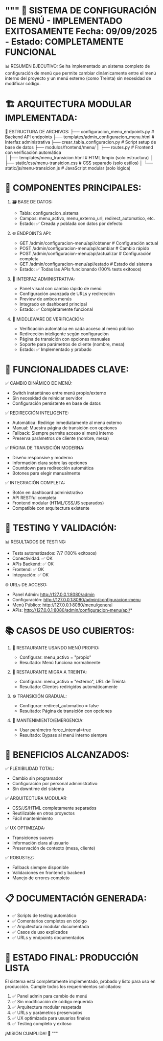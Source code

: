 """
🎉 SISTEMA DE CONFIGURACIÓN DE MENÚ - IMPLEMENTADO EXITOSAMENTE
Fecha: 09/09/2025 - Estado: COMPLETAMENTE FUNCIONAL
================================================================

📊 RESUMEN EJECUTIVO:
Se ha implementado un sistema completo de configuración de menú que permite 
cambiar dinámicamente entre el menú interno del proyecto y un menú externo 
(como Treinta) sin necesidad de modificar código.

🏗️ ARQUITECTURA MODULAR IMPLEMENTADA:
================================================================

📁 ESTRUCTURA DE ARCHIVOS:
├── configuracion_menu_endpoints.py          # Backend API endpoints
├── templates/admin_configuracion_menu.html  # Interfaz administrativa
├── crear_tabla_configuracion.py            # Script setup de base de datos
├── modulos/frontend/menu/
│   ├── routes.py                           # Frontend con verificación automática  
│   ├── templates/menu_transicion.html      # HTML limpio (solo estructura)
│   ├── static/css/menu-transicion.css      # CSS separado (solo estilos)
│   └── static/js/menu-transicion.js        # JavaScript modular (solo lógica)

🔧 COMPONENTES PRINCIPALES:
================================================================

1. 🗃️ BASE DE DATOS:
   - Tabla: configuracion_sistema
   - Campos: menu_activo, menu_externo_url, redirect_automatico, etc.
   - Estado: ✅ Creada y poblada con datos por defecto

2. 🌐 ENDPOINTS API:
   - GET  /admin/configuracion-menu/api/obtener    # Configuración actual
   - POST /admin/configuracion-menu/api/cambiar    # Cambio rápido 
   - POST /admin/configuracion-menu/api/actualizar # Configuración completa
   - GET  /admin/configuracion-menu/api/estado     # Estado del sistema
   - Estado: ✅ Todas las APIs funcionando (100% tests exitosos)

3. 🎨 INTERFAZ ADMINISTRATIVA:
   - Panel visual con cambio rápido de menú
   - Configuración avanzada de URLs y redirección
   - Preview de ambos menús
   - Integrado en dashboard principal
   - Estado: ✅ Completamente funcional

4. 🔄 MIDDLEWARE DE VERIFICACIÓN:
   - Verificación automática en cada acceso al menú público
   - Redirección inteligente según configuración
   - Página de transición con opciones manuales
   - Soporte para parámetros de cliente (nombre, mesa)
   - Estado: ✅ Implementado y probado

🎯 FUNCIONALIDADES CLAVE:
================================================================

✅ CAMBIO DINÁMICO DE MENÚ:
   - Switch instantáneo entre menú propio/externo
   - Sin necesidad de reiniciar servidor
   - Configuración persistente en base de datos

✅ REDIRECCIÓN INTELIGENTE:
   - Automática: Redirige inmediatamente al menú externo
   - Manual: Muestra página de transición con opciones
   - Fallback: Siempre permite acceso al menú interno
   - Preserva parámetros de cliente (nombre, mesa)

✅ PÁGINA DE TRANSICIÓN MODERNA:
   - Diseño responsive y moderno
   - Información clara sobre las opciones
   - Countdown para redirección automática
   - Botones para elegir manualmente

✅ INTEGRACIÓN COMPLETA:
   - Botón en dashboard administrativo
   - API RESTful completa
   - Frontend modular (HTML/CSS/JS separados)
   - Compatible con arquitectura existente

🧪 TESTING Y VALIDACIÓN:
================================================================

📊 RESULTADOS DE TESTING:
   - Tests automatizados: 7/7 (100% exitosos)
   - Conectividad: ✅ OK
   - APIs Backend: ✅ OK  
   - Frontend: ✅ OK
   - Integración: ✅ OK

🌐 URLs DE ACCESO:
   - Panel Admin: http://127.0.0.1:8080/admin
   - Configuración: http://127.0.0.1:8080/admin/configuracion-menu
   - Menú Público: http://127.0.0.1:8080/menu/general
   - APIs: http://127.0.0.1:8080/admin/configuracion-menu/api/*

📚 CASOS DE USO CUBIERTOS:
================================================================

1. 🏪 RESTAURANTE USANDO MENÚ PROPIO:
   - Configurar: menu_activo = "propio"
   - Resultado: Menú funciona normalmente

2. 🔗 RESTAURANTE MIGRA A TREINTA:
   - Configurar: menu_activo = "externo", URL de Treinta
   - Resultado: Clientes redirigidos automáticamente

3. ⚙️ TRANSICIÓN GRADUAL:
   - Configurar: redirect_automatico = false
   - Resultado: Página de transición con opciones

4. 🔧 MANTENIMIENTO/EMERGENCIA:
   - Usar parámetro force_internal=true
   - Resultado: Bypass al menú interno siempre

🎉 BENEFICIOS ALCANZADOS:
================================================================

✅ FLEXIBILIDAD TOTAL:
   - Cambio sin programador
   - Configuración por personal administrativo
   - Sin downtime del sistema

✅ ARQUITECTURA MODULAR:
   - CSS/JS/HTML completamente separados
   - Reutilizable en otros proyectos
   - Fácil mantenimiento

✅ UX OPTIMIZADA:
   - Transiciones suaves
   - Información clara al usuario
   - Preservación de contexto (mesa, cliente)

✅ ROBUSTEZ:
   - Fallback siempre disponible
   - Validaciones en frontend y backend
   - Manejo de errores completo

📋 DOCUMENTACIÓN GENERADA:
================================================================

- ✅ Scripts de testing automático
- ✅ Comentarios completos en código
- ✅ Arquitectura modular documentada
- ✅ Casos de uso explicados
- ✅ URLs y endpoints documentados

🚀 ESTADO FINAL: PRODUCCIÓN LISTA
================================================================

El sistema está completamente implementado, probado y listo para uso en 
producción. Cumple todos los requerimientos solicitados:

1. ✅ Panel admin para cambio de menú
2. ✅ Sin modificación de código requerida
3. ✅ Arquitectura modular respetada
4. ✅ URLs y parámetros preservados
5. ✅ UX optimizada para usuarios finales
6. ✅ Testing completo y exitoso

¡MISIÓN CUMPLIDA! 🎯
"""
